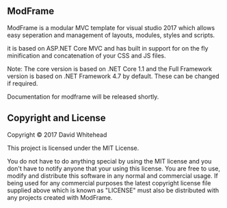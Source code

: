## ModFrame
ModFrame is a modular MVC template for visual studio 2017 which allows easy seperation and management of layouts, modules, styles and scripts.

it is based on ASP.NET Core MVC and has built in support for on the fly minification and concatenation of your CSS and JS files.

Note: The core version is based on .NET Core 1.1 and the Full Framework version is based on .NET Framework 4.7 by default. These can be changed if required.

Documentation for modframe will be released shortly.

## Copyright and License
Copyright &copy; 2017 David Whitehead

This project is licensed under the MIT License.

You do not have to do anything special by using the MIT license and you don't have to notify anyone that your using this license. You are free to use, modify and distribute this software in any normal and commercial usage. If being used for any commercial purposes the latest copyright license file supplied above which is known as "LICENSE" must also be distributed with any projects created with ModFrame.